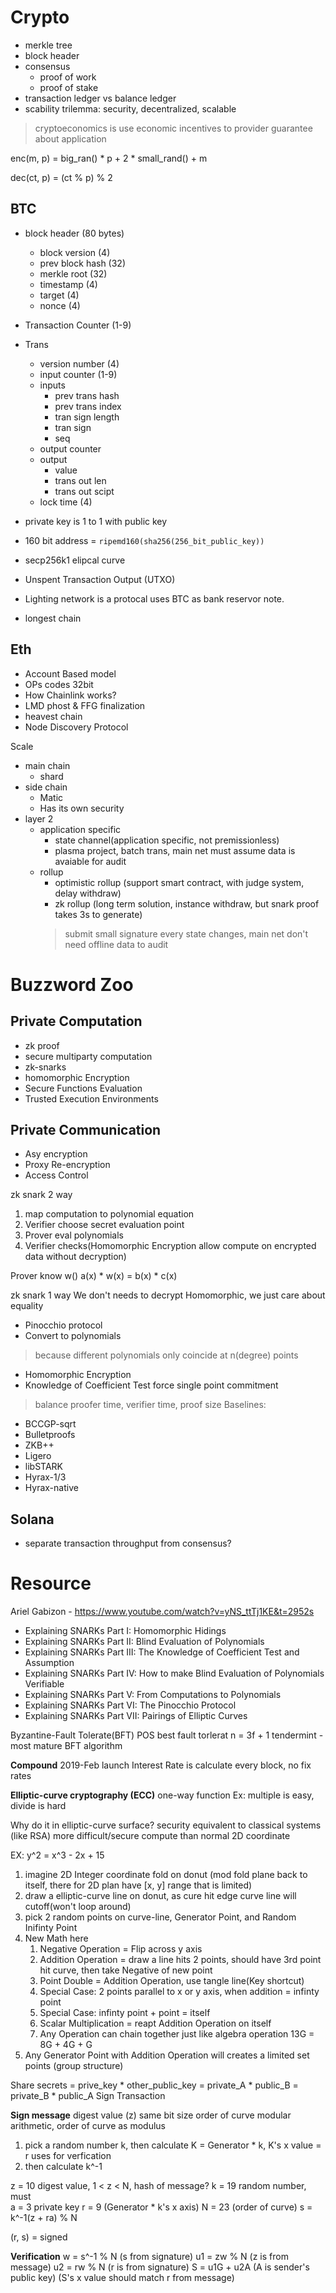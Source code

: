 # Crypto
- merkle tree
- block header
- consensus
  - proof of work
  - proof of stake
- transaction ledger vs balance ledger
- scability trilemma: security, decentralized, scalable
  
> cryptoeconomics is use economic incentives to provider guarantee about application

enc(m, p) = big_ran() * p + 2 * small_rand() + m

dec(ct, p) = (ct % p) % 2


## BTC
- block header (80 bytes)
  - block version (4)
  - prev block hash (32)
  - merkle root (32)
  - timestamp (4)
  - target (4)
  - nonce (4)
- Transaction Counter (1-9)
- Trans
  - version number (4)
  - input counter (1-9)
  - inputs
    - prev trans hash
    - prev trans index
    - tran sign length
    - tran sign
    - seq
  - output counter
  - output
    - value
    - trans out len
    - trans out scipt
  - lock time (4)

- private key is 1 to 1 with public key
- 160 bit address = `ripemd160(sha256(256_bit_public_key))`
- secp256k1 elipcal curve

- Unspent Transaction Output (UTXO)
- Lighting network is a protocal uses BTC as bank reservor note.
- longest chain


## Eth
- Account Based model
- OPs codes 32bit
- How Chainlink works?
- LMD phost & FFG finalization
- heavest chain
- Node Discovery Protocol

Scale
  - main chain
    - shard
  - side chain
    - Matic
    - Has its own security
  - layer 2
    - application specific
      - state channel(application specific, not premissionless)
      - plasma project, batch trans, main net must assume data is avaiable for audit
    - rollup
      - optimistic rollup (support smart contract, with judge system, delay withdraw)
      - zk rollup (long term solution, instance withdraw, but snark proof takes 3s to generate)
      > submit small signature every state changes, main net don't need offline data to audit

# Buzzword Zoo
## Private Computation
- zk proof
- secure multiparty computation
- zk-snarks
- homomorphic Encryption
- Secure Functions Evaluation
- Trusted Execution Environments

## Private Communication
- Asy encryption
- Proxy Re-encryption
- Access Control


zk snark 2 way
1. map computation to polynomial equation
2. Verifier choose secret evaluation point
3. Prover eval polynomials
4. Verifier checks(Homomorphic Encryption allow compute on encrypted data without decryption)


Prover know w()
a(x) * w(x) = b(x) * c(x)

zk snark 1 way
We don't needs to decrypt Homomorphic, we just care about equality


  - Pinocchio protocol
  - Convert to polynomials
  > because different polynomials only coincide at n(degree) points
  - Homomorphic Encryption
  - Knowledge of Coefficient Test force single point commitment
> balance proofer time, verifier time, proof size
Baselines:
  - BCCGP-sqrt
  - Bulletproofs
  - ZKB++
  - Ligero
  - libSTARK
  - Hyrax-1/3
  - Hyrax-native


## Solana
- separate transaction throughput from consensus?


# Resource
Ariel Gabizon - https://www.youtube.com/watch?v=yNS_ttTj1KE&t=2952s

- Explaining SNARKs Part I: Homomorphic Hidings
- Explaining SNARKs Part II: Blind Evaluation of Polynomials
- Explaining SNARKs Part III: The Knowledge of Coefficient Test and Assumption
- Explaining SNARKs Part IV: How to make Blind Evaluation of Polynomials Verifiable
- Explaining SNARKs Part V: From Computations to Polynomials
- Explaining SNARKs Part VI: The Pinocchio Protocol
- Explaining SNARKs Part VII: Pairings of Elliptic Curves


Byzantine-Fault Tolerate(BFT) POS
best fault torlerat n = 3f + 1
tendermint - most mature BFT algorithm


**Compound**
2019-Feb launch
Interest Rate is calculate every block, no fix rates

**Elliptic-curve cryptography (ECC)**
one-way function
Ex: multiple is easy, divide is hard

Why do it in elliptic-curve surface?
security equivalent to classical systems (like RSA)
more difficult/secure compute than normal 2D coordinate

EX: y^2 = x^3 - 2x + 15
1. imagine 2D Integer coordinate fold on donut (mod fold plane back to itself, there for 2D plan have [x, y] range that is limited)
2. draw a elliptic-curve line on donut, as cure hit edge curve line will cutoff(won't loop around)
3. pick 2 random points on curve-line, Generator Point, and Random Inifinty Point
4. New Math here
   1. Negative Operation = Flip across y axis
   2. Addition Operation = draw a line hits 2 points, should have 3rd point hit curve, then take Negative of new point
   3. Point Double = Addition Operation, use tangle line(Key shortcut)
   4. Special Case: 2 points parallel to x or y axis, when addition = infinty point
   5. Special Case: infinty point + point = itself
   6. Scalar Multiplication = reapt Addition Operation on itself
   7. Any Operation can chain together just like algebra operation 13G = 8G + 4G + G
5. Any Generator Point with Addition Operation will creates a limited set points (group structure)

Share secrets = prive_key * other_public_key = private_A * public_B = private_B * public_A
Sign Transaction


**Sign message**
digest value (z) same bit size order of curve
modular arithmetic, order of curve as modulus
1. pick a random number k, then calculate K = Generator * k, K's x value = r uses for verfication
2. then calculate k^-1

z = 10 digest value, 1 < z < N, hash of message?
k = 19 random number, must  
a = 3 private key
r = 9 (Generator * k's x axis)
N = 23 (order of curve)
s = k^-1(z + ra) % N

(r, s) = signed

**Verification**
w = s^-1 % N (s from signature)
u1 = zw % N (z is from message)
u2 = rw % N (r is from signature)
S = u1G + u2A (A is sender's public key)
(S's x value should match r from message)
